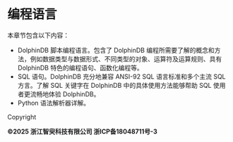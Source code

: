 # 编程语言

本章节包含以下内容：

* DolphinDB 脚本编程语言。包含了 DolphinDB 编程所需要了解的概念和方法，例如数据类型与数据形式、不同类型的对象、运算符及运算规则、具有
  DolphinDB 特色的编程语句、函数化编程等。
* SQL 语句。DolphinDB 充分地兼容 ANSI-92 SQL 语言标准和多个主流 SQL 方言。了解 SQL 关键字在 DolphinDB
  中的具体使用方法能够帮助 SQL 使用者更流畅地体验 DolphinDB。
* Python 语法解析器详解。

Copyright

**©2025 浙江智臾科技有限公司 浙ICP备18048711号-3**
